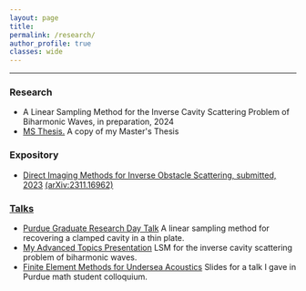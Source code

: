 ```yaml
---
layout: page
title: 
permalink: /research/
author_profile: true
classes: wide
---
```

---

<h3>Research</h3>


* A Linear Sampling Method for the Inverse Cavity Scattering Problem of Biharmonic Waves, in preparation, 2024
* <a href="https://obiorag.github.io/files/Finite element modeling of underwater acoustic environments and d.pdf" target="_blank">MS Thesis.</a> A copy of my Master's Thesis
<h3>Expository</h3>

* <a href="https://obiorag.github.io/files/Direct_Imaging_Methods-2.pdf" target="_blank">Direct Imaging Methods for Inverse Obstacle Scattering, submitted, 2023</a> <a href="https://arxiv.org/abs/2311.16962" target="_blank">(arXiv:2311.16962) 

<h3>Talks</h3>

* <a href="https://obiorag.github.io/files/LSM_Slides.pdf" target="_blank">Purdue Graduate Research Day Talk</a> A linear sampling method for recovering a clamped cavity in a thin plate.
* <a href="https://obiorag.github.io/files/A linear sampling method for the inverse cavity scattering problem of biharmonic waves - My Advanced Topics Presentation.pdf" target="_blank">My Advanced Topics Presentation</a> LSM for the inverse cavity scattering problem of biharmonic waves.
* <a href="https://obiorag.github.io/files/FEM_Undersea_Acoustics.pdf" target="_blank">Finite Element Methods for Undersea Acoustics</a> Slides for a talk I gave in Purdue math student colloquium.






